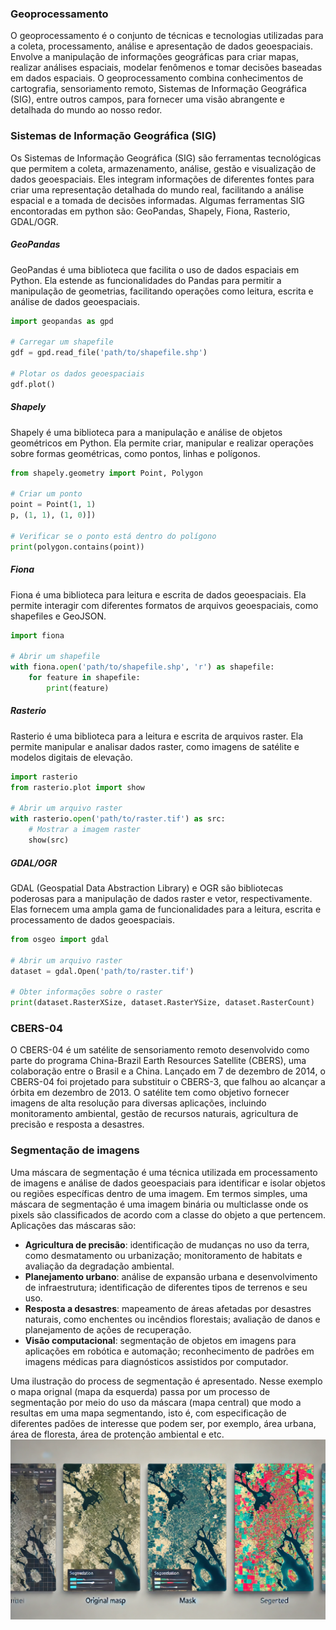 ### Geoprocessamento
O geoprocessamento é o conjunto de técnicas e tecnologias utilizadas para a coleta, processamento, análise e apresentação de dados geoespaciais. Envolve a manipulação de informações geográficas para criar mapas, realizar análises espaciais, modelar fenômenos e tomar decisões baseadas em dados espaciais. O geoprocessamento combina conhecimentos de cartografia, sensoriamento remoto, Sistemas de Informação Geográfica (SIG), entre outros campos, para fornecer uma visão abrangente e detalhada do mundo ao nosso redor.

### Sistemas de Informação Geográfica (SIG)
Os Sistemas de Informação Geográfica (SIG) são ferramentas tecnológicas que permitem a coleta, armazenamento, análise, gestão e visualização de dados geoespaciais. Eles integram informações de diferentes fontes para criar uma representação detalhada do mundo real, facilitando a análise espacial e a tomada de decisões informadas. Algumas ferramentas SIG encontoradas em python são: GeoPandas, Shapely, Fiona, Rasterio, GDAL/OGR.

##### GeoPandas
GeoPandas é uma biblioteca que facilita o uso de dados espaciais em Python. Ela estende as funcionalidades do Pandas para permitir a manipulação de geometrias, facilitando operações como leitura, escrita e análise de dados geoespaciais.

```python 
import geopandas as gpd

# Carregar um shapefile
gdf = gpd.read_file('path/to/shapefile.shp')

# Plotar os dados geoespaciais
gdf.plot()
```

##### Shapely
Shapely é uma biblioteca para a manipulação e análise de objetos geométricos em Python. Ela permite criar, manipular e realizar operações sobre formas geométricas, como pontos, linhas e polígonos.

```python
from shapely.geometry import Point, Polygon

# Criar um ponto
point = Point(1, 1)
p, (1, 1), (1, 0)])

# Verificar se o ponto está dentro do polígono
print(polygon.contains(point))
```

##### Fiona 
Fiona é uma biblioteca para leitura e escrita de dados geoespaciais. Ela permite interagir com diferentes formatos de arquivos geoespaciais, como shapefiles e GeoJSON.

```python
import fiona

# Abrir um shapefile
with fiona.open('path/to/shapefile.shp', 'r') as shapefile:
    for feature in shapefile:
        print(feature)
```

##### Rasterio
Rasterio é uma biblioteca para a leitura e escrita de arquivos raster. Ela permite manipular e analisar dados raster, como imagens de satélite e modelos digitais de elevação.

```python
import rasterio
from rasterio.plot import show

# Abrir um arquivo raster
with rasterio.open('path/to/raster.tif') as src:
    # Mostrar a imagem raster
    show(src)
```

##### GDAL/OGR
GDAL (Geospatial Data Abstraction Library) e OGR são bibliotecas poderosas para a manipulação de dados raster e vetor, respectivamente. Elas fornecem uma ampla gama de funcionalidades para a leitura, escrita e processamento de dados geoespaciais.

```python
from osgeo import gdal

# Abrir um arquivo raster
dataset = gdal.Open('path/to/raster.tif')

# Obter informações sobre o raster
print(dataset.RasterXSize, dataset.RasterYSize, dataset.RasterCount)

```

### CBERS-04
O CBERS-04 é um satélite de sensoriamento remoto desenvolvido como parte do programa China-Brazil Earth Resources Satellite (CBERS), uma colaboração entre o Brasil e a China. Lançado em 7 de dezembro de 2014, o CBERS-04 foi projetado para substituir o CBERS-3, que falhou ao alcançar a órbita em dezembro de 2013. O satélite tem como objetivo fornecer imagens de alta resolução para diversas aplicações, incluindo monitoramento ambiental, gestão de recursos naturais, agricultura de precisão e resposta a desastres.

### Segmentação de imagens
Uma máscara de segmentação é uma técnica utilizada em processamento de imagens e análise de dados geoespaciais para identificar e isolar objetos ou regiões específicas dentro de uma imagem. Em termos simples, uma máscara de segmentação é uma imagem binária ou multiclasse onde os pixels são classificados de acordo com a classe do objeto a que pertencem. Aplicações das máscaras são:
* **Agricultura de precisão**: identificação de mudanças no uso da terra, como desmatamento ou urbanização; monitoramento de habitats e avaliação da degradação ambiental.
* **Planejamento urbano**: análise de expansão urbana e desenvolvimento de infraestrutura; identificação de diferentes tipos de terrenos e seu uso.
* **Resposta a desastres**: mapeamento de áreas afetadas por desastres naturais, como enchentes ou incêndios florestais; avaliação de danos e planejamento de ações de recuperação.
* **Visão computacional**: segmentação de objetos em imagens para aplicações em robótica e automação; reconhecimento de padrões em imagens médicas para diagnósticos assistidos por computador.

Uma ilustração do process de segmentação é apresentado. Nesse exemplo o mapa orignal (mapa da esquerda) passa por um processo de segmentação por meio do uso da máscara (mapa central) que modo a resultas em uma mapa segmentando, isto é, com especificação de diferentes padões de interesse que podem ser, por exemplo, área urbana, área de floresta, área de protenção ambiental e etc.
![image info](./assets/segmentation.png)
